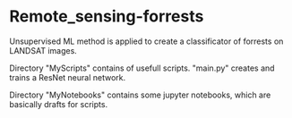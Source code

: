# Remote_sensing-forrests
Unsupervised ML method is applied to create a classificator of forrests on LANDSAT images.

Directory "MyScripts" contains of usefull scripts. "main.py" creates and trains a ResNet neural network.

Directory "MyNotebooks" contains some jupyter notebooks, which are basically drafts for scripts.
